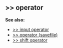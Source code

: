 ## \>\> operator
**See also:**
*   [\>\> input operator](/operator/%3e%3e/input)
*   [\>\> operator (savefile)](/savefile/operator/%3e%3e)
*   [\>\> shift operator](/operator/%3e%3e/shift)